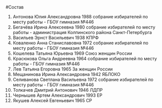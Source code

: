 #Состав
1. Антонова Юлия Александровна 1988 собрание избирателей по месту работы - ГБОУ гимназия №446
2. Бегачёва Ирина Алексеевна 1980 собрание избирателей по месту работы - администрация Колпинского района Санкт-Петербурга
3. Васильев Эрнст Васильевич 1938 КПРФ
4. Коваленко Анна Станиславовна 1972 собрание избирателей по месту работы - ГБОУ гимназия №446
5. Кошелева Татьяна Юрьевна 1969 Союз женщин России
6. Красюкова Ольга Андреевна 1964 собрание избирателей по месту работы - ГБОУ гимназия №446
7. Лев Татьяна Егоровна 1965 За женщин России
8. Мещанинова Ирина Александровна 1942 ЯБЛОКО
9. Селиванова Светлана Васильевна 1972 собрание избирателей по месту работы - ГБОУ гимназия №446
10. Толкачев Дмитрий Антонович 1946 ЛДПР
11. Чернышев Артем Александрович 1993 ЕР
12. Якушев Алексей Евгеньевич 1965 СР
